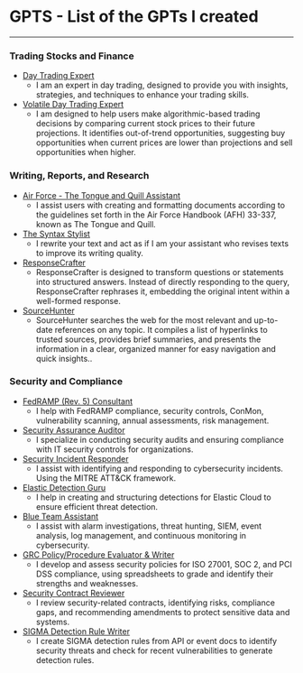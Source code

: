 # GPTS - List of the GPTs I created
------


### Trading Stocks and Finance

- [Day Trading Expert](https://chatgpt.com/g/g-LEYY7LMhM-day-trading-expert)
  - I am an expert in day trading, designed to provide you with insights, strategies, and techniques to enhance your trading skills.
- [Volatile Day Trading Expert](https://chatgpt.com/g/g-uu791ewFh-volatile-day-trading-expert)
   - I am designed to help users make algorithmic-based trading decisions by comparing current stock prices to their future projections. It identifies out-of-trend opportunities, suggesting buy opportunities when current prices are lower than projections and sell opportunities when higher.


### Writing, Reports, and Research

- [Air Force - The Tongue and Quill Assistant](https://chatgpt.com/g/g-5B0k7utcA-air-force-the-tongue-and-quill-assistant)
  - I assist users with creating and formatting documents according to the guidelines set forth in the Air Force Handbook (AFH) 33-337, known as The Tongue and Quill.
- [The Syntax Stylist](https://chatgpt.com/g/g-WvRbG30Qw-the-syntax-stylist)
  - I rewrite your text and act as if I am your assistant who revises texts to improve its writing quality.
- [ResponseCrafter](https://chatgpt.com/g/g-0AKr5KPIA-responsecrafter)
  - ResponseCrafter is designed to transform questions or statements into structured answers. Instead of directly responding to the query, ResponseCrafter rephrases it, embedding the original intent within a well-formed response.
- [SourceHunter](https://chatgpt.com/g/g-A70eBg2aJ-sourcehunter)
  - SourceHunter searches the web for the most relevant and up-to-date references on any topic. It compiles a list of hyperlinks to trusted sources, provides brief summaries, and presents the information in a clear, organized manner for easy navigation and quick insights..


### Security and Compliance

- [FedRAMP (Rev. 5) Consultant ](https://chatgpt.com/g/g-nhTxoXCQR-fedramp-rev-5-consultant)
  - I help with FedRAMP compliance, security controls, ConMon, vulnerability scanning, annual assessments, risk management.
- [Security Assurance Auditor](https://chatgpt.com/g/g-uKgot5jV5-security-assurance-auditor)
  - I specialize in conducting security audits and ensuring compliance with IT security controls for organizations. 
- [Security Incident Responder](https://chatgpt.com/g/g-EQgFc7MkM-security-incident-responder)
  - I assist with identifying and responding to cybersecurity incidents. Using the MITRE ATT&CK framework.
- [Elastic Detection Guru](https://chatgpt.com/g/g-5Cjrvpc8A-elastic-detection-guru)
  - I help in creating and structuring detections for Elastic Cloud to ensure efficient threat detection.
- [Blue Team Assistant](https://chatgpt.com/g/g-sCF75MJKP-blue-team-assistant)
  - I assist with alarm investigations, threat hunting, SIEM, event analysis, log management, and continuous monitoring in cybersecurity.
- [GRC Policy/Procedure Evaluator & Writer](https://chatgpt.com/g/g-LrNfCFppE-grc-policy-procedure-evaluator-creator)
  - I develop and assess security policies for ISO 27001, SOC 2, and PCI DSS compliance, using spreadsheets to grade and identify their strengths and weaknesses.
- [Security Contract Reviewer](https://chatgpt.com/g/g-u6NGWJHsn-security-contract-reviewer)
  - I review security-related contracts, identifying risks, compliance gaps, and recommending amendments to protect sensitive data and systems.
- [SIGMA Detection Rule Writer](https://chatgpt.com/g/g-kFvk2z1Z6-sigma-detection-rule-writer)
  - I create SIGMA detection rules from API or event docs to identify security threats and check for recent vulnerabilities to generate detection rules.


 

